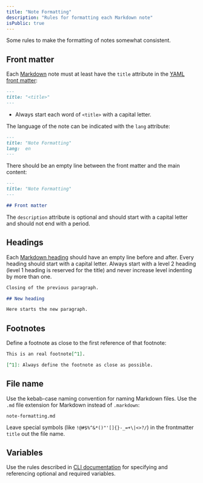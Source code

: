 ```yaml
---
title: "Note Formatting"
description: "Rules for formatting each Markdown note"
isPublic: true
---
```


Some rules to make the formatting of notes somewhat consistent.

## Front matter

Each [Markdown](markdown) note must at least have the `title` attribute in the
[YAML front matter](yaml-front-matter):

```md
---
title: "<title>"
---
```

* Always start each word of `<title>` with a capital letter.

The language of the note can be indicated with the `lang` attribute:

```md
---
title: "Note Formatting"
lang:  en
---
```

There should be an empty line between the front matter and the main content:

```md
---
title: "Note Formatting"
---

## Front matter
```

The `description` attribute is optional and should start with a capital letter
and should not end with a period.

## Headings

Each [Markdown heading](markdown#headings) should have an empty line before and
after. Every heading should start with a capital letter. Always start with a
level 2 heading (level 1 heading is reserved for the title) and never increase
level indenting by more than one.

```md
Closing of the previous paragraph.

## New heading

Here starts the new paragraph.
```

## Footnotes

Define a footnote as close to the first reference of that footnote:

```md
This is an real footnote[^1].

[^1]: Always define the footnote as close as possible.
```

## File name

Use the kebab-case naming convention for naming Markdown files. Use the `.md`
file extension for Markdown instead of `.markdown`:

```
note-formatting.md
```

Leave special symbols (like `!@#$%^&*()"'[]{}-_=+\|<>?/`) in the frontmatter
`title` out the file name.

## Variables

Use the rules described in [CLI documentation](cli-documentation) for specifying
and referencing optional and required variables.

